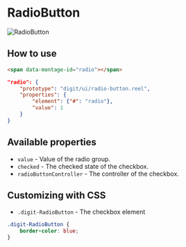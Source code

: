 # RadioButton

![RadioButton](https://raw.github.com/montagejs/digit/edge/radio-button.reel/screenshot.png)

## How to use

```html
<span data-montage-id="radio"></span>
```

```json
"radio": {
    "prototype": "digit/ui/radio-button.reel",
    "properties": {
        "element": {"#": "radio"},
        "value": 1
    }
}
```

## Available properties

* `value` - Value of the radio group.
* `checked` - The checked state of the checkbox.
* `radioButtonController` - The controller of the checkbox.

## Customizing with CSS

* `.digit-RadioButton` - The checkbox element

```css
.digit-RadioButton {
    border-color: blue;
}
```